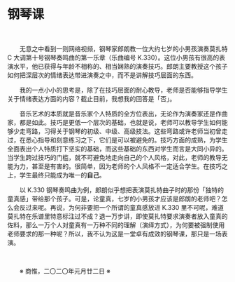 # 钢琴课

&emsp;&emsp;

&emsp;&emsp;无意之中看到一则网络视频，钢琴家郎朗教一位大约七岁的小男孩演奏莫扎特 C 大调第十号钢琴奏鸣曲的第一乐章（乐曲编号 K.330）。这位小男孩有很高的表演水平，他已获得与年龄不相称的、相当娴熟的演奏技巧。郎朗主要教授这个孩子如何把深层次的情绪表达带进演奏之中，而不是讲解技巧层面的东西。

&emsp;&emsp;我的一点小小的思考是，除了在技巧层面的耐心教导，老师是否能够指导学生关于情绪表达方面的内容？截止目前，我想我的回答是「否」。

&emsp;&emsp;音乐艺术的本质就是音乐家个人特质的全方位表出，无论作为演奏家还是作曲家，都是如此。技巧是更低一个层次的基础，也就是说，老师可以教导学生如何能够少走弯路，习得关于钢琴的初级、中级、高级技法。这些弯路或许老师当初曾走过，在悉心指导和刻意练习之下，它们是可以被避免的。技巧方面的成熟，为学生全面表出个人特质打下坚实的基础，而这些基础的东西对学生而言是大同小异的。当学生跨过技巧的门槛，就不可避免地走向自己的个人风格，对此，老师的教导无能为力，甚至是有害的。很简单，因为老师的个人风格不一定适合学生。在技巧之上，学生最终只能成为唯一的**自己**。

&emsp;&emsp;以 K.330 钢琴奏鸣曲为例，郎朗似乎想把表演莫扎特曲子时的那份「独特的童真感」带给那个孩子。可是，论童真，七岁的小男孩才应该是郎朗的老师吧？怎么会反过来呢。再说，为何非要把一个所谓的童真感放进 K.330 里不可呢，难道莫扎特在乐谱里特意标注过不成？退一万步讲，即使莫扎特要求演奏者放入童真的佐料，那么一万个人对童真有一万种不同的理解（演绎方式），为何要被强制使用老师要求的那一种呢？所以，我不认为这是一堂卓有成效的钢琴课，那只是一场表演。

&emsp;&emsp;

&emsp;&emsp;※ 商惟，二〇二〇年元月廿二日 ※